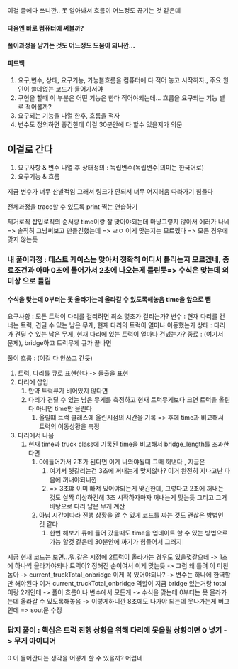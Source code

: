 이걸 글에다 쓰니깐.. 
못 알아봐서 흐름이 어느정도 끊기는 것 같은데 

#### 다음엔 바로 컴퓨터에 써볼까? 
#### 풀이과정을 남기는 것도 어느정도 도움이 되니깐...


#### 피드백 
1) 요구,변수, 상태, 요구기능, 가눙뵬흐름을 컴퓨터에 다 적어 놓고 시작하자,, 주요 원인이 쓸데없는 코드가 들어가서야
2) 구현을 할때 이 부분은 어떤 기능은 한다 적어야되는데... 흐름을 요구되는 기능 별로 적어볼까? 
3) 요구되는 기능을 나열 한후, 흐름을 적자
4) 변수도 정의하면 좋긴한데 이걸 30분안에 다 할수 있을지가 의문
## 이걸로 간다 
1. 요구사항 & 변수 나열 후 상태정의 : 독립변수(독립변수|의미는 한국어로)
2. 요구기능 & 흐름


지금 변수가 너무 산발적임 
그래서 링크가 안되서 너무 어지러움 따라가기 힘들다 

전체과정을 trace할 수 있도록 
print 찍는 연습하기 

제거로직 
삽입로직의 순서랑 time이랑 
잘 맞아야되는데 마냥그렇지 않아서 에러가 나네 
=> 솔직히 그냥써보고 만들긴했는데 
=> ㄹㅇ 이게 맞는지는 모르꼤다 => 모든 경우에 맞지 않는듯 



### 내 풀이과정  : 테스트 케이스는 맞아서 정확히 어디서 틀리는지 모르겠네, 종료조건과 아마 0초에 들어가서 2초에 나오는게 틀린듯=> 수식은 맞는데 의미상 으로 틀림
#### 수식을 맞는데 0부터는 못 올라가는데 올라갈 수 있도록해놓음 time을 앞으로 뺌
요구사항 : 모든 트럭이 다리를 걸리려면 최소 몇초가 걸리는가? 
변수 : 현재 다리를 건너는 트럭, 견딜 수 있는 남은 무게, 현재 다리의 트럭이 얼마나 이동했는가 
상태 : 다리가 견딜 수 있는 남은 무게, 현재 다리에 있는 트럭이 얼마나 건넜는가? 
종료 : (여기서 문제), bridge하고 트럭무게 큐가 끝나면

풀이 흐름 :
(이걸 다 안쓰고 간듯)
1. 트럭, 다리를 큐로 표현한다 -> 들출을 표현
2. 다리에 삽입
   1. 만약 트럭큐가 비어있지 않다면 
   2. 다리가 견딜 수 있는 남은 무게를 측정하고 현재 트럭무게보다 크면 트럭을 올린다 아니면 time만 올린다 
      1. 올릴떄 트럭 클래스에 올린시점의 시간을 기록 => 후에 time과 비교해서 트럭의 이동상황을 측정
3. 다리에서 나옴
   1. 현재 time과 truck class에 기록된 time을 비교해서 bridge_length를 초과한다면 
      1. 0에들어가서 2초가 된다면 이게 나와야될때 그때 꺼낸다 , 지금은 
         1. 여기서 헷갈리는건 3초에 꺼내는게 맞지않나? 이거 완전히 지나고난 다음에 꺼내야되니깐 
         2. => 3초떄 이미 빠져 있어야되는게 맞긴한데, 그렇다고 2초에 꺼내는 것도 살짝 이상하긴해 3초 시작하자마자 꺼내는게 맞는듯 그리고 그거 바탕으로 다리 남은 무게 계산
      2. 아님 시간에따라 진행 상황을 알 수 있게 코드를 짜는 것도 괜찮은 방법인 것 같다 
         1. 한번 해보기 큐에 들어 갔을때도 time을 업데이트 할 수 있는 방법으로 가능 할것 같은데 30분안에 짜기가 힘들어서 그러지 

지금 현재 코드는 보면...뭐.같은 시점에 2트럭이 올라가는 경우도 있을껏같으데 
-> 1초에 하나씩 올라가야되나 트럭이? 정해진 순이여서 이게 맞는듯 
-> 그럼 왜 틀려 이 미친 놈아
-> current_truckTotal_onbridge 이게 꼭 있어야되나? 
-> 변수는 하나에 한역할만 해야된다 이거 current_truckTotal_onbridge 역할이 지금 bridge 있는거랑 total이랑 2개인데 
-> 풀이 흐름이나 변수에서 모든게 
-> 수식을 맞는데 0부터는 못 올라가는데 올라갈 수 있도록해놓음 
-> 이렇게하니깐 8초에도 나가야 되는데 못나가는게 버그인데  => sout문 수정

### 답지 풀이 : 핵심은 트럭 진행 상황을 위해 다리에 못올릴 상황이면 0 넣기 -> 무게 아이디어 
0 이 들어간다는 생각을 어떻게 할 수 있을까? 어렵네